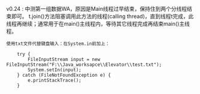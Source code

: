v0.24 :
	   中测第一组数据WA，原因是Main线程过早结束，保持住到两个分线程结束即可。
   	t.join()方法阻塞调用此方法的线程(calling thread)，直到线程t完成，此线程再继续；通常用于在main()主线程内，等待其它线程完成再结束main()主线程。

   	使用txt文件代替键盘输入：在System.in前加上：
        
        try {
            FileInputStream input = new FileInputStream("F:\\Java_worksapce\\Elevator\\test.txt");
            System.setIn(input);
        } catch (FileNotFoundException e) {
            e.printStackTrace();
        }